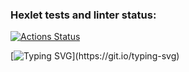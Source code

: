 ### Hexlet tests and linter status:
[![Actions Status](https://github.com/Deniskakaka/fullstack-javascript-project-44/workflows/hexlet-check/badge.svg)](https://github.com/Deniskakaka/fullstack-javascript-project-44/actions)

  [![Typing SVG](https://readme-typing-svg.herokuapp.com?color=%2336BCF7&lines=Hello+are+you+?)](https://git.io/typing-svg)

